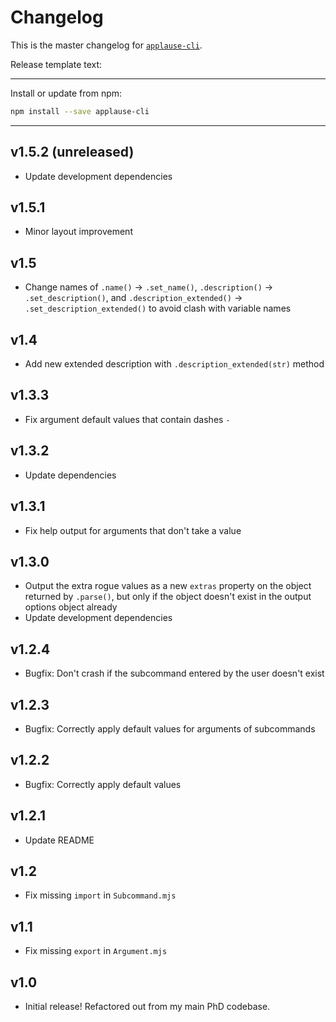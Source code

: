 # Changelog
This is the master changelog for [`applause-cli`](https://npmjs.org/package/applause-cli).

Release template text:

-----

Install or update from npm:

```bash
npm install --save applause-cli
```

-----


## v1.5.2 (unreleased)
 - Update development dependencies


## v1.5.1
 - Minor layout improvement


## v1.5
 - Change names of `.name()` → `.set_name()`, `.description()` → `.set_description()`, and `.description_extended()` → `.set_description_extended()` to avoid clash with variable names


## v1.4
 - Add new extended description with `.description_extended(str)` method


## v1.3.3
 - Fix argument default values that contain dashes `-`


## v1.3.2
 - Update dependencies


## v1.3.1
 - Fix help output for arguments that don't take a value


## v1.3.0
 - Output the extra rogue values as a new `extras` property on the object returned by `.parse()`, but only if the object doesn't exist in the output options object already
 - Update development dependencies


## v1.2.4
 - Bugfix: Don't crash if the subcommand entered by the user doesn't exist


## v1.2.3
 - Bugfix: Correctly apply default values for arguments of subcommands


## v1.2.2
 - Bugfix: Correctly apply default values


## v1.2.1
 - Update README


## v1.2
 - Fix missing `import` in `Subcommand.mjs`


## v1.1
 - Fix missing `export` in `Argument.mjs`


## v1.0
 - Initial release! Refactored out from my main PhD codebase.
